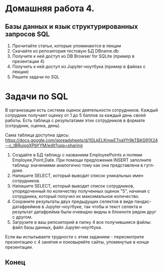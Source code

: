# Домашняя работа 4. 

## Базы данных и язык структурированных запросов SQL

1. Прочитайте статьи, которые упоминаются в лекции
2. Скачайте из репозитория тестовую БД DBname.db
3. Получите к ней доступ из DB Browser for SQLite (пример в презентации 4)
4. Получить к ней доступ из Jupyter-ноутбука (пример в файлах с лекции)
5. Решите задачи по SQL

# Задачи по SQL

В организации есть система оценок деятельности сотрудников. Каждый сотрудник получает оценку от 1 до 5 баллов за каждый день своей работы.
Есть таблица с результатами этих сотрудников в формате (сотрудник, оценка, день). 

Сама таблица доступна здесь: 
https://docs.google.com/spreadsheets/d/1GLkELKmwETnaYfr9kTBAS91X24--c_tBRujsgXPbYYM/edit?usp=sharing

1. Создайте в БД таблицу с названием EmployeePoints и полями Employee,Point,Date. 
При помощи предложения INSERT заполните таблицу значениями аналогично тому как она представлена в гугл-доке.
2. Напишите SELECT, который выводит список уникальных имен сотрудников.
3. Напишите SELECT, который выводит список сотрудников, упорядоченный по количеству полученных оценок "5", начиная с сотрудника, который получил их максимальное количество.
5. Сохраните результаты двух предыдущих селектов в виде пандас-датафреймов в Jupyter-ноутбуке, так чтобы и текст селекта и результат датафрейма были очевидно видны в блокноте рядом друг с другом. 
4. Загрузите в ваш репозиторий в папку 4 все получившиеся файлы: файл базы данных, файл Jupyter-ноутбука.

Если вы испытываете трудности с этим заданием - пересмотрите презентацию с 4 занятия и поковыряйте сайты, упомянутые в конце презентации.


## Конец